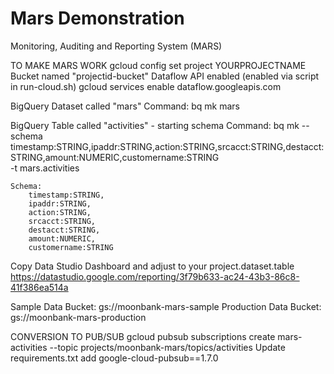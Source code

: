 # Mars Demonstration
Monitoring, Auditing and Reporting System (MARS)

TO MAKE MARS WORK
gcloud config set project YOURPROJECTNAME
Bucket named "projectid-bucket"
Dataflow API enabled  (enabled via script in run-cloud.sh)
    gcloud services enable dataflow.googleapis.com

BigQuery Dataset called "mars"
    Command: bq mk mars

BigQuery Table called "activities" - starting schema
    Command: bq mk --schema \
    timestamp:STRING,ipaddr:STRING,action:STRING,srcacct:STRING,destacct:STRING,amount:NUMERIC,customername:STRING \
    -t mars.activities
    
    Schema:
        timestamp:STRING,
        ipaddr:STRING,
        action:STRING,
        srcacct:STRING,
        destacct:STRING,
        amount:NUMERIC,
        customername:STRING

Copy Data Studio Dashboard and adjust to your project.dataset.table
    https://datastudio.google.com/reporting/3f79b633-ac24-43b3-86c8-41f386ea514a


Sample Data Bucket: gs://moonbank-mars-sample
Production Data Bucket: gs://moonbank-mars-production

CONVERSION TO PUB/SUB
gcloud pubsub subscriptions create mars-activities --topic projects/moonbank-mars/topics/activities
Update requirements.txt
    add google-cloud-pubsub==1.7.0